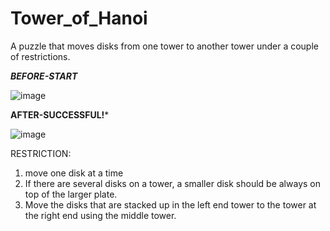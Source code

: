 # Tower_of_Hanoi
A puzzle that moves disks from one tower to another tower under a couple of restrictions.

***BEFORE-START***

![image](https://github.com/user-attachments/assets/36ce5a32-ca07-4281-9cc0-1449ef66a647)

**AFTER-SUCCESSFUL!***

![image](https://github.com/user-attachments/assets/d736a7b2-ffef-4093-aeeb-f864b3ee6ff1)

RESTRICTION:
1. move one disk at a time
2. If there are several disks on a tower, a smaller disk should be always on top of the larger plate.
3. Move the disks that are stacked up in the left end tower to the tower at the right end using the middle tower.
